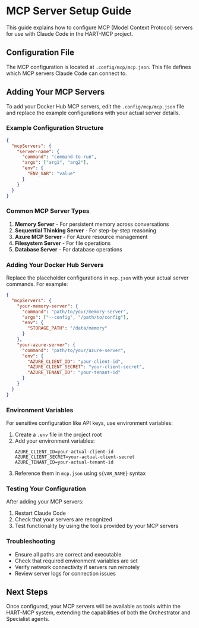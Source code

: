 # MCP Server Setup Guide

This guide explains how to configure MCP (Model Context Protocol) servers for use with Claude Code in the HART-MCP project.

## Configuration File

The MCP configuration is located at `.config/mcp/mcp.json`. This file defines which MCP servers Claude Code can connect to.

## Adding Your MCP Servers

To add your Docker Hub MCP servers, edit the `.config/mcp/mcp.json` file and replace the example configurations with your actual server details.

### Example Configuration Structure

```json
{
  "mcpServers": {
    "server-name": {
      "command": "command-to-run",
      "args": ["arg1", "arg2"],
      "env": {
        "ENV_VAR": "value"
      }
    }
  }
}
```

### Common MCP Server Types

1. **Memory Server** - For persistent memory across conversations
2. **Sequential Thinking Server** - For step-by-step reasoning
3. **Azure MCP Server** - For Azure resource management  
4. **Filesystem Server** - For file operations
5. **Database Server** - For database operations

### Adding Your Docker Hub Servers

Replace the placeholder configurations in `mcp.json` with your actual server commands. For example:

```json
{
  "mcpServers": {
    "your-memory-server": {
      "command": "path/to/your/memory-server",
      "args": ["--config", "/path/to/config"],
      "env": {
        "STORAGE_PATH": "/data/memory"
      }
    },
    "your-azure-server": {
      "command": "path/to/your/azure-server", 
      "env": {
        "AZURE_CLIENT_ID": "your-client-id",
        "AZURE_CLIENT_SECRET": "your-client-secret",
        "AZURE_TENANT_ID": "your-tenant-id"
      }
    }
  }
}
```

### Environment Variables

For sensitive configuration like API keys, use environment variables:

1. Create a `.env` file in the project root
2. Add your environment variables:
   ```
   AZURE_CLIENT_ID=your-actual-client-id
   AZURE_CLIENT_SECRET=your-actual-client-secret
   AZURE_TENANT_ID=your-actual-tenant-id
   ```
3. Reference them in `mcp.json` using `${VAR_NAME}` syntax

### Testing Your Configuration

After adding your MCP servers:

1. Restart Claude Code
2. Check that your servers are recognized
3. Test functionality by using the tools provided by your MCP servers

### Troubleshooting

- Ensure all paths are correct and executable
- Check that required environment variables are set
- Verify network connectivity if servers run remotely
- Review server logs for connection issues

## Next Steps

Once configured, your MCP servers will be available as tools within the HART-MCP system, extending the capabilities of both the Orchestrator and Specialist agents.